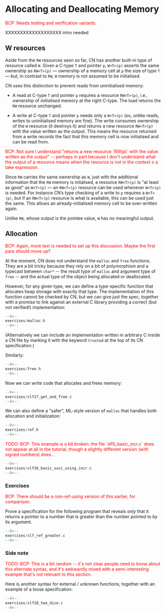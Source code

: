 # Allocating and Deallocating Memory

<span style="color:red">
BCP: Needs testing and verification variants.
</span>

XXXXXXXXXXXXXXXXXXX intro needed

## W resources

Aside from the `RW` resources seen so far, CN has another
built-in type of resource called `W`. Given a C-type `T` and
pointer `p`, `W<T>(p)` asserts the same ownership as
`RW<T>(p)` — ownership of a memory cell at `p` the size of type
`T` — but, in contrast to `RW`, `W` memory is not assumed
to be initialised.

CN uses this distinction to prevent reads from uninitialised memory:

- A read at C-type `T` and pointer `p` requires a resource
  `RW<T>(p)`, i.e., ownership of _initialised_ memory at the
  right C-type. The load returns the `RW` resource unchanged.

- A write at C-type `T` and pointer `p` needs only a
`W<T>(p)` (so, unlike reads, writes to uninitialised memory
are fine). The write consumes ownership of the `W` resource
(it destroys it) and returns a new resource `RW<T>(p)` with the
value written as the output. This means the resource returned from a
write records the fact that this memory cell is now initialised and
can be read from.
<span style="color:red">
BCP: Not sure I understand "returns a new resource `RW<T>(p)` with the value written as the output" -- perhaps in part because I don't understand what the output of a resource means when the resource is not in the context o a take expression.
</span>

Since `RW` carries the same ownership as `W`, just with the
additional information that the `RW` memory is initalised, a
resource `RW<T>(p)` is "at least as good" as `W<T>(p)` —
an `RW<T>(p)` resource can be used whenever `W<T>(p)` is
needed. For instance CN’s type checking of a write to `p` requires a
`W<T>(p)`, but if an `RW<T>(p)` resource is what is
available, this can be used just the same. This allows an
already-initialised memory cell to be over-written again.

Unlike `RW`, whose output is the pointee value, `W` has no meaningful output.

## Allocation

<span style="color:red">
BCP: Again, more text is needed to set up this discussion. Maybe the
first para should move up?
</span>

At the moment, CN does not understand the `malloc` and `free`
functions. They are a bit tricky because they rely on a bit of
polymorphism and a typecast between `char*` -- the result type of
`malloc` and argument type of `free` -- and the actual type of the
object being allocated or deallocated.

However, for any given type, we can define a type-specific function
that allocates heap storage with exactly that type. The
implementation of this function cannot be checked by CN, but we can
give just the spec, together with a promise to link against an
external C library providing a correct (but not verified!) implementation:

```c title="exercises/malloc.h"
--8<--
exercises/malloc.h
--8<--
```

(Alternatively we can include an implementation written in arbitrary C
inside a CN file by marking it with the keyword `trusted` at the top
of its CN specification.)

Similarly:

```c title="exercises/free.h"
--8<--
exercises/free.h
--8<--
```

Now we can write code that allocates and frees memory:

```c title="exercises/slf17_get_and_free.c"
--8<--
exercises/slf17_get_and_free.c
--8<--
```

We can also define a "safer", ML-style version of `malloc` that
handles both allocation and initialization:

```c title="exercises/ref.h"
--8<--
exercises/ref.h
--8<--
```

<span style="color:red">
TODO: BCP: This example is a bit broken: the file `slf0_basic_incr.c` does not appear at all in the tutorial, though a slightly different version (with signed numbers) does...
</span>

```c title="exercises/slf16_basic_succ_using_incr.c"
--8<--
exercises/slf16_basic_succ_using_incr.c
--8<--
```

### Exercises

<span style="color:red">
BCP: There should be a non-ref-using version of this earlier, for comparison. 
</span>

Prove a specification for the following program that reveals _only_
that it returns a pointer to a number that is greater than the number
pointed to by its argument.

```c title="exercises/slf_ref_greater.c"
--8<--
exercises/slf_ref_greater.c
--8<--
```

### Side note

<span style="color:red">
TODO: BCP: This is a bit random -- it's not clear people need to know about this alternate syntax, and it's awkwardly mixed with a semi-interesting example that's not relevant to this section. 
</span>

Here is another syntax for external / unknown
functions, together with an example of a loose specification:

```c title="exercises/slf18_two_dice.c"
--8<--
exercises/slf18_two_dice.c
--8<--
```



